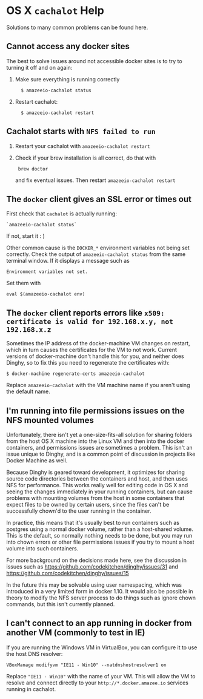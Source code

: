 # OS X `cachalot` Help

<!-- toc -->

Solutions to many common problems can be found here.

## Cannot access any docker sites

The best to solve issues around not accessible docker sites is to try to turning it off and on again:

1. Make sure everything is running correctly
      
         $ amazeeio-cachalot status
      
1. Restart cachalot:

         $ amazeeio-cachalot restart


## Cachalot starts with `NFS failed to run`

1. Restart your cachalot with `amazeeio-cachalot restart`
2. Check if your brew installation is all correct, do that with 
  
        brew doctor
   and fix eventual issues. Then restart `amazeeio-cachalot restart`

## The `docker` client gives an SSL error or times out

First check that `cachalot` is actually running:

    `amazeeio-cachalot status`

If not, start it : )

Other common cause is the `DOCKER_*` environment variables not being set correctly. Check the output of `amazeeio-cachalot status` from the same terminal window. If it displays a message such as

    Environment variables not set.

Set them with

    eval $(amazeeio-cachalot env)


## The `docker` client reports errors like `x509: certificate is valid for 192.168.x.y, not 192.168.x.z`

Sometimes the IP address of the docker-machine VM changes on restart, which in turn causes the certificates for the VM to not work. Current versions of docker-machine don't handle this for you, and neither does Dinghy, so to fix this you need to regenerate the certificates with:

    $ docker-machine regenerate-certs amazeeio-cachalot

Replace `amazeeio-cachalot` with the VM machine name if you aren't using the default name.

## I'm running into file permissions issues on the NFS mounted volumes

Unfortunately, there isn't yet a one-size-fits-all solution for sharing folders from the host OS X machine into the Linux VM and then into the docker containers, and permissions issues are sometimes a problem. This isn't an issue unique to Dinghy, and is a common point of discussion in projects like Docker Machine as well.

Because Dinghy is geared toward development, it optimizes for sharing source code directories between the containers and host, and then uses NFS for performance. This works really well for editing code in OS X and seeing the changes immediately in your running containers, but can cause problems with mounting volumes from the host in some containers that expect files to be owned by certain users, since the files can't be successfully chown'd to the user running in the container.

In practice, this means that it's usually best to run containers such as
postgres using a normal docker volume, rather than a host-shared volume. This is the default, so normally nothing needs to be done, but you may run into chown errors or other file permissions issues if you try to mount a host volume into such containers.

For more background on the decisions made here, see the discussion in issues such as https://github.com/codekitchen/dinghy/issues/31 and
https://github.com/codekitchen/dinghy/issues/15

In the future this may be solvable using user namespacing, which was introduced in a very limited form in docker 1.10. It would also be possible in theory to modify the NFS server process to do things such as ignore chown commands, but this isn't currently planned.

## I can't connect to an app running in docker from another VM (commonly to test in IE)

If you are running the Windows VM in VirtualBox, you can configure it to use the host DNS resolver:

    VBoxManage modifyvm "IE11 - Win10" --natdnshostresolver1 on

Replace `"IE11 - Win10"` with the name of your VM. This will allow the VM to resolve and connect directly to your `http://*.docker.amazee.io` services running in cachalot.



